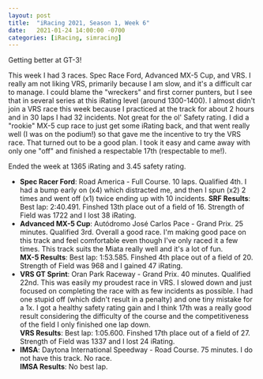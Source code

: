 ```yaml
---
layout: post
title:  "iRacing 2021, Season 1, Week 6"
date:   2021-01-24 14:00:00 -0700
categories: [iRacing, simracing]
---
```

Getting better at GT-3!  

This week I had 3 races. Spec Race Ford, Advanced MX-5 Cup, and VRS. I really am not liking VRS, primarily because I am slow, and it's a difficult car to manage. I could blame the "wreckers" and first corner punters, but I see that in several series at this iRating level (around 1300-1400). I almost didn't join a VRS race this week because I practiced at the track for about 2 hours and in 30 laps I had 32 incidents. Not great for the ol' Safety rating. I did a "rookie" MX-5 cup race to just get some iRating back, and that went really well (I was on the podium!) so that gave me the incentive to try the VRS race. That turned out to be a good plan. I took it easy and came away with only one "off" and finished a respectable 17th (respectable to me!).

Ended the week at 1365 iRating and 3.45 safety rating.

* **Spec Racer Ford**: Road America - Full Course. 10 laps. Qualified 4th. I had a bump early on (x4) which distracted me, and then I spun (x2) 2 times and went off (x1) twice ending up with 10 incidents. 
**SRF Results**: Best lap: 2:40.491. Finshed 13th place out of a field of 16. Strength of Field was 1722 and I lost 38 iRating.  
* **Advanced MX-5 Cup**: Autódromo José Carlos Pace - Grand Prix. 25 minutes. Qualified 3rd. Overall a good race. I'm making good pace on this track and feel comfortable even though I've only raced it a few times. This track suits the Miata really well and it's a lot of fun.  
**MX-5 Results**: Best lap: 1:53.585. Finshed 4th place out of a field of 20. Strength of Field was 968 and I gained 47 iRating.
* **VRS GT Sprint**: Oran Park Raceway - Grand Prix. 40 minutes. Qualified 22nd. This was easily my proudest race in VRS. I slowed down and just focused on completing the race with as few incidents as possible. I had one stupid off (which didn't result in a penalty) and one tiny mistake for a 1x. I got a healthy safety rating gain and I think 17th was a really good result considering the difficulty of the course and the competitiveness of the field I only finished one lap down.    
**VRS Results**: Best lap: 1:05.600. Finshed 17th place out of a field of 27. Strength of Field was 1337 and I lost 24 iRating.
* **IMSA**: Daytona International Speedway - Road Course. 75 minutes. I do not have this track. No race.  
**IMSA Results**: No best lap.
